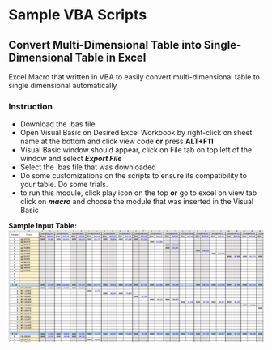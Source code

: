 # Sample VBA Scripts

## Convert Multi-Dimensional Table into Single-Dimensional Table in Excel

Excel Macro that written in VBA to easily convert multi-dimensional table to single dimensional automatically

### Instruction
- Download the .bas file
- Open Visual Basic on Desired Excel Workbook by right-click on sheet name at the bottom and click view code **or** press **ALT+F11**
- Visual Basic window should appear, click on File tab on top left of the window and select ***Export File***
- Select the .bas file that was downloaded
- Do some customizations on the scripts to ensure its compatibility to your table. Do some trials.
- to run this module, click play icon on the top **or** go to excel on view tab click on ***macro*** and choose the module that was inserted in the Visual Basic  

**Sample Input Table:**
![Example input Table](/Image/TableBefore.jpg)


